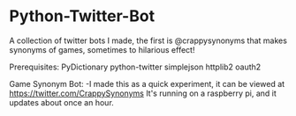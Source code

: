 # Python-Twitter-Bot
A collection of twitter bots I made, the first is @crappysynonyms that makes synonyms of games, sometimes to hilarious effect!

Prerequisites:
  PyDictionary
  python-twitter
  simplejson
  httplib2
  oauth2

Game Synonym Bot:
-I made this as a quick experiment, it can be viewed at 
https://twitter.com/CrappySynonyms
 It's running on a raspberry pi, and it updates about once an hour.
